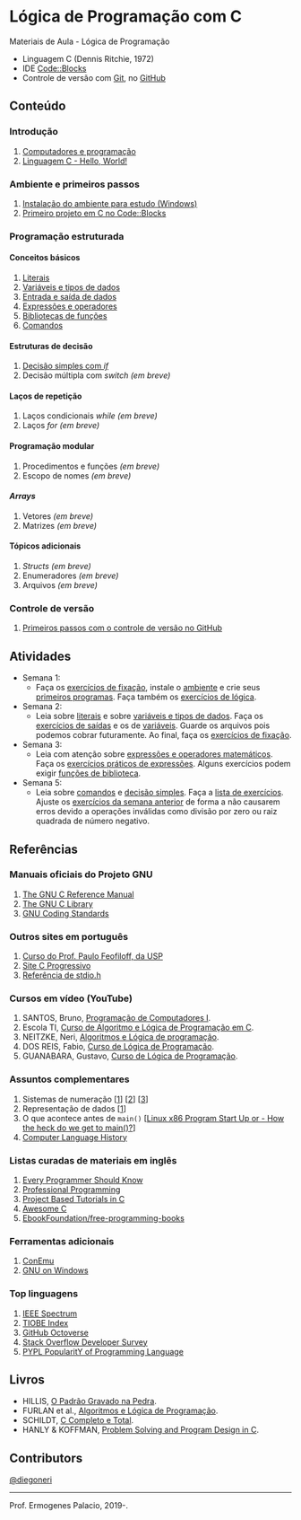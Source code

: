 # Lógica de Programação com C

Materiais de Aula - Lógica de Programação

* Linguagem C (Dennis Ritchie, 1972)
* IDE [Code::Blocks](http://www.codeblocks.org/)
* Controle de versão com [Git](https://git-scm.com/), no [GitHub](https://github.com/)

## Conteúdo

### Introdução

1. [Computadores e programação](https://docs.google.com/presentation/d/12fEBMU-ONu4uSnBLsxsbvzmswePdr1OYM7W_A32GWLA/edit?usp=sharing)
1. [Linguagem C - Hello, World!](https://docs.google.com/presentation/d/1037d31zuvv2WCOtZC4vfKUgfK_cJQiRz7KMpPml7U4M/edit?usp=sharing)

### Ambiente e primeiros passos

1. [Instalação do ambiente para estudo (Windows)](https://github.com/ermogenes/aulas-logica-programacao/blob/master/environment/ide_e_compilador.MD)
1. [Primeiro projeto em C no Code::Blocks](https://github.com/ermogenes/aulas-logica-programacao/blob/master/environment/codeblocks-c-primeiros-passos.MD)

### Programação estruturada

#### Conceitos básicos

1. [Literais](content/literals.MD)
1. [Variáveis e tipos de dados](content/variables_and_types.MD)
1. [Entrada e saída de dados](content/input_output.MD)
1. [Expressões e operadores](content/expressions_operators.MD)
1. [Bibliotecas de funções](content/standard_library_functions.MD)
1. [Comandos](content/statements.MD)

#### Estruturas de decisão
1. [Decisão simples com _if_](content/if.MD)
1. Decisão múltipla com _switch_ _(em breve)_

#### Laços de repetição
1. Laços condicionais _while_ _(em breve)_
1. Laços _for_ _(em breve)_
 
#### Programação modular
1. Procedimentos e funções _(em breve)_
1. Escopo de nomes _(em breve)_

#### _Arrays_
1. Vetores _(em breve)_
1. Matrizes _(em breve)_

#### Tópicos adicionais
1. _Structs_ _(em breve)_
1. Enumeradores _(em breve)_
1. Arquivos _(em breve)_

### Controle de versão

1. [Primeiros passos com o controle de versão no GitHub](https://github.com/ermogenes/aulas-logica-programacao/blob/master/environment/git-hw-remote.MD)

## Atividades

- Semana 1:
    - Faça os [exercícios de fixação](https://forms.gle/svvF5MrqK3S64NfR9), instale o [ambiente](https://github.com/ermogenes/aulas-logica-programacao/blob/master/environment/ide_e_compilador.MD) e crie seus [primeiros programas](https://github.com/ermogenes/aulas-logica-programacao/blob/master/environment/codeblocks-c-primeiros-passos.MD). Faça também os [exercícios de lógica](https://github.com/ermogenes/aulas-logica-programacao/blob/master/exercises/logica_1.MD).
- Semana 2:
    - Leia sobre [literais](https://github.com/ermogenes/aulas-logica-programacao/blob/master/content/literals.MD) e sobre [variáveis e tipos de dados](https://github.com/ermogenes/aulas-logica-programacao/blob/master/content/variables_and_types.MD). Faça os [exercícios de saídas](https://github.com/ermogenes/aulas-logica-programacao/blob/master/exercises/saida_1.MD) e os de [variáveis](https://github.com/ermogenes/aulas-logica-programacao/blob/master/exercises/variaveis_1.MD). Guarde os arquivos pois podemos cobrar futuramente. Ao final, faça os [exercícios de fixação](https://forms.gle/uwEsJ88PkP3aSbod7).
- Semana 3:
    - Leia com atenção sobre [expressões e operadores matemáticos](https://github.com/ermogenes/aulas-logica-programacao/blob/master/content/expressions_operators.MD). Faça os [exercícios práticos de expressões](https://github.com/ermogenes/aulas-logica-programacao/blob/master/exercises/expressoes_1.MD). Alguns exercícios podem exigir [funções de biblioteca](https://github.com/ermogenes/aulas-logica-programacao/blob/master/content/standard_library_functions.MD).
- Semana 5:
    - Leia sobre [comandos](content/statements.MD) e [decisão simples](content/if.MD). Faça a [lista de exercícios](exercises/decisao_simples_1.MD). Ajuste os [exercícios da semana anterior](exercises/expressoes_1.MD) de forma a não causarem erros devido a operações inválidas como divisão por zero ou raiz quadrada de número negativo.
    
## Referências

### Manuais oficiais do Projeto GNU

1. [The GNU C Reference Manual](https://www.gnu.org/software/gnu-c-manual/gnu-c-manual.html)
1. [The GNU C Library](https://www.gnu.org/software/libc/manual/html_mono/libc.html)
1. [GNU Coding Standards](https://www.gnu.org/prep/standards/standards.html)

### Outros sites em português

1. [Curso do Prof. Paulo Feofiloff, da USP](https://www.ime.usp.br/~pf/algoritmos/index.html)
1. [Site C Progressivo](https://www.cprogressivo.net/p/curso-de-c-online-para-iniciantes.html)
1. [Referência de stdio.h](http://www.cmaismais.com.br/)

### Cursos em vídeo (YouTube)

1. SANTOS, Bruno, [Programação de Computadores I](https://www.youtube.com/playlist?list=PLxPO1Jz8r37etkXp9gjAEL07hZXmc2o_Y).
1. Escola TI, [Curso de Algoritmo e Lógica de Programação em C](https://www.youtube.com/playlist?list=PL9PzDKD_B1nNpJxJ9kKFEWtN7Uzk6RpFa).
1. NEITZKE, Neri, [Algoritmos e Lógica de programação](https://www.youtube.com/playlist?list=PL7A8A8BBBF907A25A).
1. DOS REIS, Fabio, [Curso de Lógica de Programação](https://www.youtube.com/playlist?list=PLucm8g_ezqNpYL-z-lutCuBplhx9aqkdd).
1. GUANABARA, Gustavo, [Curso de Lógica de Programação](https://www.youtube.com/playlist?list=PLHz_AreHm4dmSj0MHol_aoNYCSGFqvfXV).

### Assuntos complementares

1. Sistemas de numeração [[1](http://www.inf.ufsc.br/~bosco.sobral/downloads/Livro-Java-Como-Programar-Deitel-Ed6/additional/addnlApps/jhtp6_appE_NumberSystems.pdf)] [[2](https://pt.wikibooks.org/wiki/Eletr%C3%B4nica_Digital/Sistemas_de_Numera%C3%A7%C3%A3o)] [[3](http://www.mecaweb.com.br/eletronica/content/e_numeracao)]
1. Representação de dados [[1](https://www.ntu.edu.sg/home/ehchua/programming/java/DataRepresentation.html)]
1. O que acontece antes de `main()` [[Linux x86 Program Start Up or - How the heck do we get to main()?](http://dbp-consulting.com/tutorials/debugging/linuxProgramStartup.html)]
1. [Computer Language History](https://www.levenez.com/lang/)

### Listas curadas de materiais em inglês

1. [Every Programmer Should Know](https://github.com/mtdvio/every-programmer-should-know)
1. [Professional Programming](https://github.com/charlax/professional-programming)
1. [Project Based Tutorials in C](https://github.com/rby90/Project-Based-Tutorials-in-C)
1. [Awesome C](https://github.com/kozross/awesome-c)
1. [EbookFoundation/free-programming-books](https://github.com/EbookFoundation/free-programming-books/blob/master/free-programming-books.md#c)

### Ferramentas adicionais

1. [ConEmu](https://conemu.github.io/)
1. [GNU on Windows](https://github.com/bmatzelle/gow/wiki)

### Top linguagens

1. [IEEE Spectrum](https://spectrum.ieee.org/at-work/innovation/the-2018-top-programming-languages)
1. [TIOBE Index](https://www.tiobe.com/tiobe-index/)
1. [GitHub Octoverse](https://octoverse.github.com/projects#languages)
1. [Stack Overflow Developer Survey](https://insights.stackoverflow.com/survey/2018/#most-popular-technologies)
1. [PYPL PopularitY of Programming Language](http://pypl.github.io/PYPL.html)

## Livros

- HILLIS, [O Padrão Gravado na Pedra](https://www.martinsfontespaulista.com.br/padrao-gravado-na-pedra-o-157104.aspx/p).
- FURLAN et al., [Algoritmos e Lógica de Programação](http://www.cengage.com.br/ls/algoritmos-e-logica-de-programacao-2a-edicao-revista-e-ampliada/).
- SCHILDT, [C Completo e Total](http://www.inf.ufpr.br/lesoliveira/download/c-completo-total.pdf).
- HANLY & KOFFMAN, [Problem Solving and Program Design in C](http://jeisson.ecci.ucr.ac.cr/tmp/books/cpp/Problem%20Solving%20and%20Program%20Design%20in%20C%20%5B2015%5D.pdf).

## Contributors

[@diegoneri](https://github.com/diegoneri)

----
Prof. Ermogenes Palacio, 2019-.
